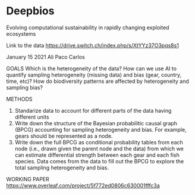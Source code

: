 # Deepbios
Evolving computational sustainability in rapidly changing exploited ecosystems

Link to the data
https://drive.switch.ch/index.php/s/XtYYz37O3pqs8s1


January 15 2021 Ali Paco Carlos

GOALS
Which is the heterogeneity of the data? 
How can we use AI to quantify sampling heterogeneity (missing data) and bias (gear, country, time, etc)?
How do biodiversity patterns are affected by heterogeneity and sampling bias?


METHODS
1. Standarize data to account for different parts of the data having different units
2. Write down the structure of the Bayesian probabilitic causal graph (BPCG) accounting for 
sampling heterogeneity and bias. For example, gears should be represented as a node. 
3. Write down the full BPCG as conditional probability tables from each node (i.e., drawn given the parent node and the data) from which we can estimate differential strength between each gear and each fish species. Data comes from the data to fill out the BPCG to explore the total sampling heterogeneity and bias. 


WORKING PAPER 
https://www.overleaf.com/project/5f772ed0806c630001fffc3a
